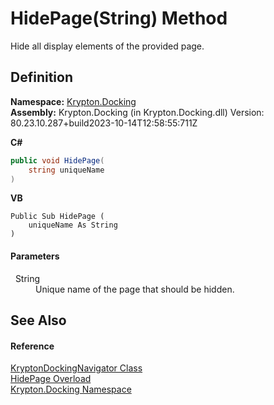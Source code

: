# HidePage(String) Method


Hide all display elements of the provided page.



## Definition
**Namespace:** <a href="98399376-cf41-9454-4b4d-4fab2ca20bc7.md">Krypton.Docking</a>  
**Assembly:** Krypton.Docking (in Krypton.Docking.dll) Version: 80.23.10.287+build2023-10-14T12:58:55:711Z

**C#**
``` C#
public void HidePage(
	string uniqueName
)
```
**VB**
``` VB
Public Sub HidePage ( 
	uniqueName As String
)
```



#### Parameters
<dl><dt>  String</dt><dd>Unique name of the page that should be hidden.</dd></dl>

## See Also


#### Reference
<a href="6f08c251-cb6b-a0e4-cae2-119443dd287b.md">KryptonDockingNavigator Class</a>  
<a href="b7c08406-d3ad-f297-417e-c1b09f8b874c.md">HidePage Overload</a>  
<a href="98399376-cf41-9454-4b4d-4fab2ca20bc7.md">Krypton.Docking Namespace</a>  
